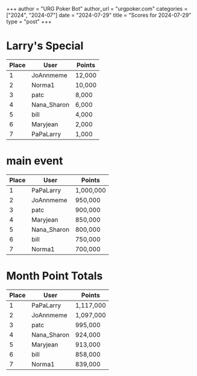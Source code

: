 +++
author = "URG Poker Bot"
author_url = "urgpoker.com"
categories = ["2024", "2024-07"]
date = "2024-07-29"
title = "Scores for 2024-07-29"
type = "post"
+++
# Larry's Special

| Place | User | Points |
|-------|------|--------|
| 1 | JoAnnmeme | 12,000 |
| 2 | Norma1 | 10,000 |
| 3 | patc | 8,000 |
| 4 | Nana_Sharon | 6,000 |
| 5 | bill | 4,000 |
| 6 | Maryjean | 2,000 |
| 7 | PaPaLarry | 1,000 |

# main event

| Place | User | Points |
|-------|------|--------|
| 1 | PaPaLarry | 1,000,000 |
| 2 | JoAnnmeme | 950,000 |
| 3 | patc | 900,000 |
| 4 | Maryjean | 850,000 |
| 5 | Nana_Sharon | 800,000 |
| 6 | bill | 750,000 |
| 7 | Norma1 | 700,000 |

# Month Point Totals

| Place | User | Points |
|-------|------|--------|
| 1 | PaPaLarry | 1,117,000 |
| 2 | JoAnnmeme | 1,097,000 |
| 3 | patc | 995,000 |
| 4 | Nana_Sharon | 924,000 |
| 5 | Maryjean | 913,000 |
| 6 | bill | 858,000 |
| 7 | Norma1 | 839,000 |
